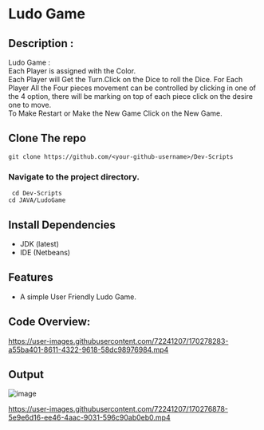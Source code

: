 # Ludo Game

## Description :
Ludo Game :    
Each Player is assigned with the Color.    
Each Player will Get the Turn.Click on the Dice to roll the Dice. 
For Each Player All the Four pieces movement can be controlled by clicking in one of the 4 option, there will be marking on top of each piece click on the desire one to move.  
To Make Restart or Make the New Game Click on the New Game.   

## Clone The repo
` git clone https://github.com/<your-github-username>/Dev-Scripts `
### Navigate to the project directory.
` cd Dev-Scripts`   
`cd JAVA/LudoGame`      

## Install Dependencies
- JDK (latest)
- IDE (Netbeans)

## Features
- A simple User Friendly Ludo Game.

## Code Overview:

https://user-images.githubusercontent.com/72241207/170278283-a55ba401-8611-4322-9618-58dc98976984.mp4

## Output
![image](https://user-images.githubusercontent.com/72241207/170276281-c6b7af6b-5f08-4967-b0ee-27a3a7b61ebf.png)

https://user-images.githubusercontent.com/72241207/170276878-5e9e6d16-ee46-4aac-9031-596c90ab0eb0.mp4
